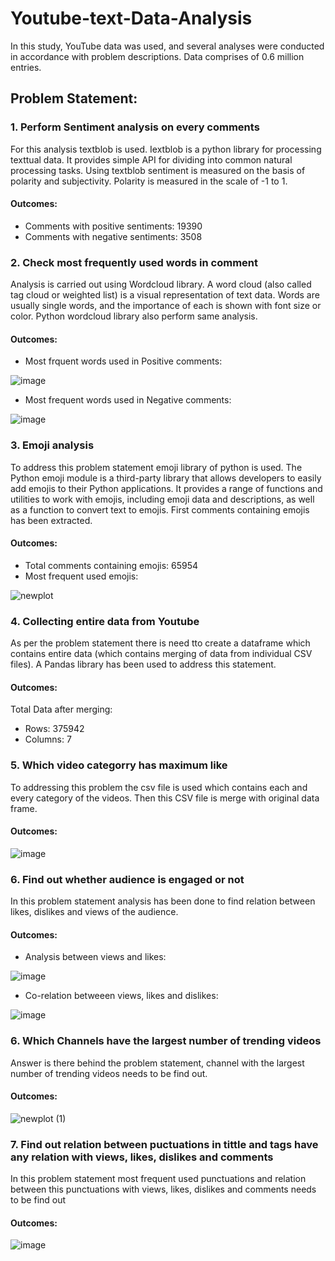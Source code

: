 # Youtube-text-Data-Analysis
In this study, YouTube data was used, and several analyses were conducted in accordance with problem descriptions. Data comprises of 0.6 million entries.

## Problem Statement:
### 1. Perform Sentiment analysis on every comments 
For this analysis textblob is used. Iextblob is a python library for processing texttual data. It provides simple API for dividing into common natural processing tasks. Using textblob sentiment is measured on the basis of polarity and subjectivity. Polarity is measured in the scale of -1 to 1. 
#### Outcomes:
- Comments with positive sentiments: 19390
- Comments with negative sentiments: 3508

### 2. Check most frequently used words in comment
Analysis is carried out using Wordcloud library. A word cloud (also called tag cloud or weighted list) is a visual representation of text data. Words are usually single words, and the importance of each is shown with font size or color. Python wordcloud library also perform same analysis.
#### Outcomes:
- Most frquent words used in Positive comments:

![image](https://user-images.githubusercontent.com/86731206/224532115-e2948a03-cf6b-46ec-a869-b29157028887.png)

- Most frequent words used in Negative comments:

![image](https://user-images.githubusercontent.com/86731206/224532210-18a6808e-50c4-4542-ad37-f61fe7763537.png)

### 3. Emoji analysis
To address this problem statement emoji library of python is used. The Python emoji module is a third-party library that allows developers to easily add emojis to their Python applications. It provides a range of functions and utilities to work with emojis, including emoji data and descriptions, as well as a function to convert text to emojis. First comments containing emojis has been extracted.
#### Outcomes:
- Total comments containing emojis: 65954
- Most frequent used emojis:

![newplot](https://user-images.githubusercontent.com/86731206/224532803-eb1ef85b-e8ba-4828-a4c2-89b8029546af.png)

### 4. Collecting entire data from Youtube
As per the problem statement there is need tto create a dataframe which contains entire data (which contains merging of data from individual CSV files). A Pandas library has been used to address this statement.
#### Outcomes:
Total Data after merging: 
- Rows: 375942
- Columns: 7

### 5. Which video categorry has maximum like
To addressing this problem the csv file is used which contains each and every category of the videos. Then  this CSV file is merge with original data frame.
#### Outcomes:
![image](https://user-images.githubusercontent.com/86731206/224534284-f3524788-a3d6-468d-b142-1fa12445209f.png)

### 6. Find out whether audience is engaged or not
In this problem statement analysis has been done to find relation between likes, dislikes and views of the audience.
#### Outcomes:
- Analysis between views and likes:

![image](https://user-images.githubusercontent.com/86731206/224534973-26ea54c2-763f-4efd-b53e-ab29be084854.png)
- Co-relation betweeen views, likes and dislikes:

![image](https://user-images.githubusercontent.com/86731206/224535019-713f9248-2b26-47a9-8650-f6867783e8dc.png)

### 6. Which Channels have the largest number of trending videos
Answer is there behind the problem statement, channel with the largest number of trending videos needs to be find out.
#### Outcomes:

![newplot (1)](https://user-images.githubusercontent.com/86731206/224535237-e7269d3a-bb93-424c-b9c9-44582564e5cb.png)

### 7. Find out relation between puctuations in tittle and tags have any relation with views, likes, dislikes and comments
In this problem statement most frequent used punctuations and relation between this punctuations with views, likes, dislikes and comments needs to be find out
#### Outcomes:
![image](https://user-images.githubusercontent.com/86731206/224535457-e3ec2677-2deb-4aff-8e8c-d2b6c89a594b.png)


